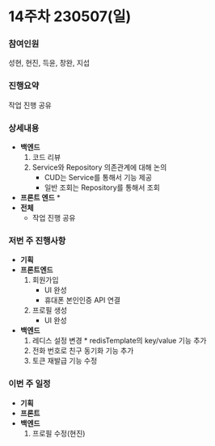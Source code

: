# 14주차 230507(일)

### 참여인원

성현, 현진, 득윤, 창완, 지섭

### 진행요약

작업 진행 공유

### 상세내용

* **백엔드**
  1. 코드 리뷰
  2. Service와 Repository 의존관계에 대해 논의
     * CUD는  Service를 통해서 기능 제공
     * 일반 조회는 Repository를 통해서 조회
* **프론트 엔드**
  *
* **전체**
  * 작업 진행 공유

### 저번 주 진행사항

* **기획**
* **프론트엔드**
  1. 회원가입&#x20;
     * UI 완성
     * 휴대폰 본인인증 API 연결
  2. 프로필 생성&#x20;
     * UI 완성
* **백엔드**
  1. 레디스 설정 변경
     *
       redisTemplate의 key/value 기능 추가
  2. 전화 번호로 친구 동기화 기능 추가
  3. 토큰 재발급 기능 수정

### 이번 주 일정

* **기획**
* **프론트**
* **백엔드**
  1. 프로필 수정(현진)
